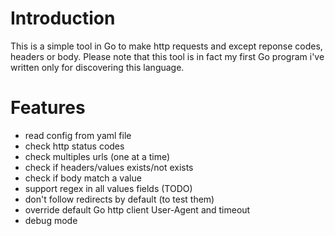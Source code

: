 Introduction
==========

This is a simple tool in Go to make http requests and except reponse codes, headers or body.
Please note that this tool is in fact my first Go program i've written only for discovering this language.

Features
=======

* read config from yaml file
* check http status codes
* check multiples urls (one at a time)
* check if headers/values exists/not exists
* check if body match a value
* support regex in all values fields (TODO)
* don't follow redirects by default (to test them)
* override default Go http client User-Agent and timeout
* debug mode
